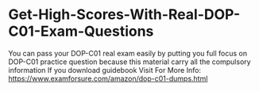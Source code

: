 # Get-High-Scores-With-Real-DOP-C01-Exam-Questions
You can pass your DOP-C01 real exam easily by putting you full focus on DOP-C01 practice question because this material carry all the compulsory information If you download guidebook  Visit For More Info: https://www.examforsure.com/amazon/dop-c01-dumps.html
